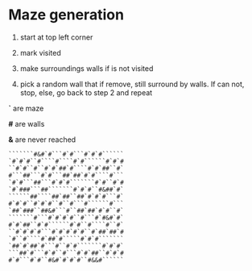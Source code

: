 # Maze generation

1. start at top left corner

2. mark visited

3. make surroundings walls if is not visited

4. pick a random wall that if remove, still surround by walls.
If can not, stop, else, go back to step 2 and repeat

**`** are maze

**#** are walls

**&** are never reached

```
```````#&#`#```#`#```#`#`#``````
`#`#`#``#````#````#`#``````#`#`#
``#`#``#``#`#`##`#````#`#`##``#`
#```##```#`#```##`##`#`#````#```
`#`#```##```#`#`#```````#`#``#`#
`#`###```##```````#`#`#``#&##`#`
``````##````##`##``##`#`#`#```#`
#`#`#``#`#`#``#``#```#``````#```
`##`###``##&#```#``##`##`#`#``#`
```````#```#`#`#`#``#```#`#&#`#`
#`#`##``#`#``````#`#``#````#``#`
``#`#`#`#```#`#`#`#`#``#`##`##`#
`#``#````#`##`#`````#`#`#```````
`##`#`##`#```#``#`#```````#`#`#`
```##`#```#`#``#```#`#`##``#`#`#
#`#```#`#``#&#`#`#`#``#&&#``````
```